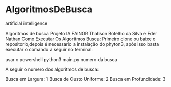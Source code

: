 # AlgoritmosDeBusca
artificial intelligence

Algoritmos de busca
Projeto IA FAINOR
Thalison Botelho da Silva e Eder Nathan
Como Executar Os Algoritmos Busca:
Primeiro clone ou baixe o repositorio,depois é necessario a instalação do phyton3, após isso basta executar o comando a seguir no terminal:

usar o powershell
python3 main.py numero da busca

A seguir o numero dos algoritmos de busca:

Busca em Largura: 1 Busca de Custo Uniforme: 2 Busca em Profundidade: 3
